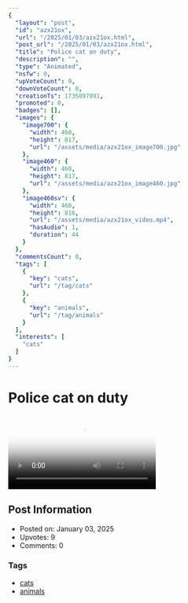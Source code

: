 ```yaml
---
{
  "layout": "post",
  "id": "azx21ox",
  "url": "/2025/01/03/azx21ox.html",
  "post_url": "/2025/01/03/azx21ox.html",
  "title": "Police cat on duty",
  "description": "",
  "type": "Animated",
  "nsfw": 0,
  "upVoteCount": 9,
  "downVoteCount": 0,
  "creationTs": 1735897991,
  "promoted": 0,
  "badges": [],
  "images": {
    "image700": {
      "width": 460,
      "height": 817,
      "url": "/assets/media/azx21ox_image700.jpg"
    },
    "image460": {
      "width": 460,
      "height": 817,
      "url": "/assets/media/azx21ox_image460.jpg"
    },
    "image460sv": {
      "width": 460,
      "height": 816,
      "url": "/assets/media/azx21ox_video.mp4",
      "hasAudio": 1,
      "duration": 44
    }
  },
  "commentsCount": 0,
  "tags": [
    {
      "key": "cats",
      "url": "/tag/cats"
    },
    {
      "key": "animals",
      "url": "/tag/animals"
    }
  ],
  "interests": [
    "cats"
  ]
}
---
```


# Police cat on duty

<video controls playsinline loop poster="/assets/media/azx21ox_image460.jpg">
  <source src="/assets/media/azx21ox_video.mp4" type="video/mp4">
  Your browser does not support the video tag.
</video>

## Post Information

- Posted on: January 03, 2025
- Upvotes: 9
- Comments: 0

### Tags

- [cats](/tag/cats)
- [animals](/tag/animals)
